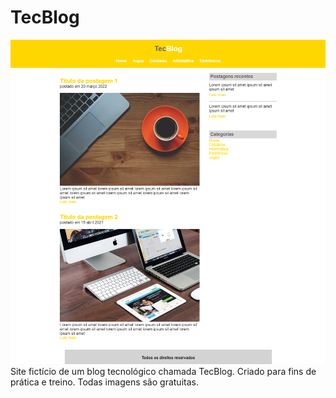 # TecBlog
<img src="img/tecblog.png" />
Site fictício de um blog tecnológico chamada TecBlog. Criado para fins de prática e treino. Todas imagens são gratuitas.
